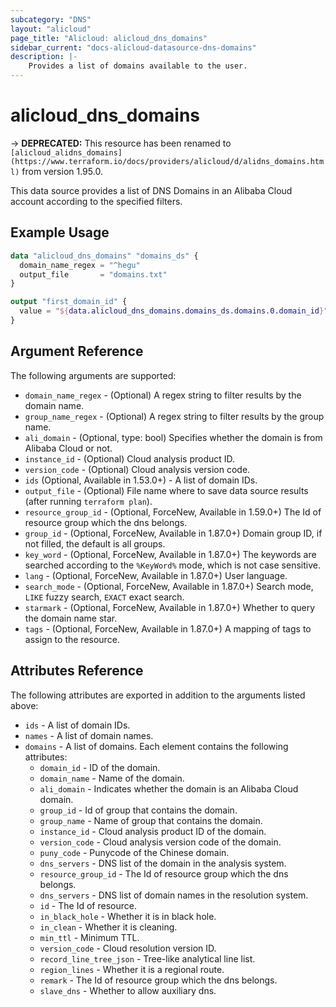 ```yaml
---
subcategory: "DNS"
layout: "alicloud"
page_title: "Alicloud: alicloud_dns_domains"
sidebar_current: "docs-alicloud-datasource-dns-domains"
description: |-
    Provides a list of domains available to the user.
---
```


# alicloud\_dns\_domains

-> **DEPRECATED:**  This resource has been renamed to `[alicloud_alidns_domains](https://www.terraform.io/docs/providers/alicloud/d/alidns_domains.html)` from version 1.95.0. 

This data source provides a list of DNS Domains in an Alibaba Cloud account according to the specified filters.

## Example Usage

```terraform
data "alicloud_dns_domains" "domains_ds" {
  domain_name_regex = "^hegu"
  output_file       = "domains.txt"
}

output "first_domain_id" {
  value = "${data.alicloud_dns_domains.domains_ds.domains.0.domain_id}"
}
```

## Argument Reference

The following arguments are supported:

* `domain_name_regex` - (Optional) A regex string to filter results by the domain name. 
* `group_name_regex` - (Optional)  A regex string to filter results by the group name.
* `ali_domain` - (Optional, type: bool) Specifies whether the domain is from Alibaba Cloud or not.
* `instance_id` - (Optional) Cloud analysis product ID.
* `version_code` - (Optional) Cloud analysis version code.
* `ids` (Optional, Available in 1.53.0+) - A list of domain IDs.
* `output_file` - (Optional) File name where to save data source results (after running `terraform plan`).
* `resource_group_id` - (Optional, ForceNew, Available in 1.59.0+) The Id of resource group which the dns belongs.
* `group_id` - (Optional, ForceNew, Available in 1.87.0+) Domain group ID, if not filled, the default is all groups.
* `key_word` - (Optional, ForceNew, Available in 1.87.0+) The keywords are searched according to the `%KeyWord%` mode, which is not case sensitive.
* `lang` - (Optional, ForceNew, Available in 1.87.0+) User language.
* `search_mode` - (Optional, ForceNew, Available in 1.87.0+) Search mode, `LIKE` fuzzy search, `EXACT` exact search.
* `starmark` - (Optional, ForceNew, Available in 1.87.0+) Whether to query the domain name star.
* `tags` - (Optional, ForceNew, Available in 1.87.0+) A mapping of tags to assign to the resource.

## Attributes Reference

The following attributes are exported in addition to the arguments listed above:

* `ids` - A list of domain IDs.
* `names` - A list of domain names.
* `domains` - A list of domains. Each element contains the following attributes:
  * `domain_id` - ID of the domain.
  * `domain_name` - Name of the domain.
  * `ali_domain` - Indicates whether the domain is an Alibaba Cloud domain.
  * `group_id` - Id of group that contains the domain.
  * `group_name` - Name of group that contains the domain.
  * `instance_id` - Cloud analysis product ID of the domain.
  * `version_code` - Cloud analysis version code of the domain.
  * `puny_code` - Punycode of the Chinese domain.
  * `dns_servers` - DNS list of the domain in the analysis system.
  * `resource_group_id` - The Id of resource group which the dns belongs.
  * `dns_servers` - DNS list of domain names in the resolution system.
  * `id` - The Id of resource.
  * `in_black_hole` - Whether it is in black hole.
  * `in_clean` - Whether it is cleaning.
  * `min_ttl` - Minimum TTL.
  * `version_code` - Cloud resolution version ID.
  * `record_line_tree_json` - Tree-like analytical line list.
  * `region_lines` - Whether it is a regional route.
  * `remark` - The Id of resource group which the dns belongs.
  * `slave_dns` - Whether to allow auxiliary dns.
